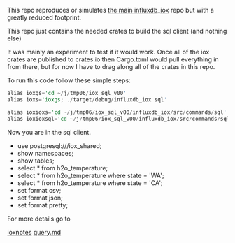 
This repo reproduces or simulates
[the main influxdb_iox](https://github.com/influxdata/influxdb_iox)
repo but with a greatly reduced footprint.

This repo just contains the needed crates to build the sql client (and nothing else)

It was mainly an experiment to test if it would work.  Once all of the iox crates are published to crates.io then Cargo.toml would pull everything in from there, but for now I have to drag along all of the crates in this repo.

To run this code follow these simple steps:

```rust
alias ioxgs='cd ~/j/tmp06/iox_sql_v00'
alias ioxs='ioxgs; ./target/debug/influxdb_iox sql'

alias ioxioxs='cd ~/j/tmp06/iox_sql_v00/influxdb_iox/src/commands/sql'
alias ioxioxsql='cd ~/j/tmp06/iox_sql_v00/influxdb_iox/src/commands/sql'
```

Now you are in the sql client.

* use postgresql:///iox_shared;
* show namespaces;
* show tables;
* select * from h2o_temperature;
* select * from h2o_temperature where state = 'WA';
* select * from h2o_temperature where state = 'CA';
* set format csv;
* set format json;
* set format pretty;

For more details go to

[ioxnotes](https://github.com/stormasm/ioxnotes)
[query.md](https://github.com/stormasm/ioxnotes/blob/main/query.md)
